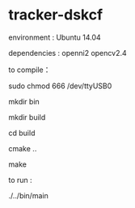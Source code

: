 # tracker-dskcf

environment : Ubuntu 14.04

dependencies : openni2 opencv2.4



to compile：

  sudo chmod 666 /dev/ttyUSB0

  mkdir bin

  mkdir build

  cd build

  cmake ..

  make

to run : 

  ./../bin/main

